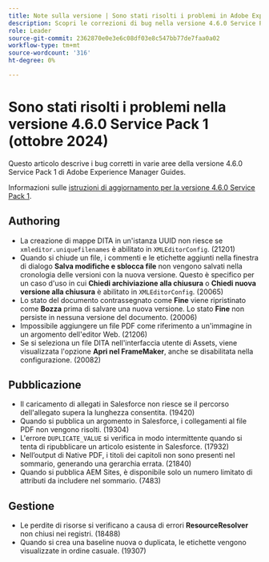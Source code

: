 ```yaml
---
title: Note sulla versione | Sono stati risolti i problemi in Adobe Experience Manager Guides 4.6.0 Service Pack 1
description: Scopri le correzioni di bug nella versione 4.6.0 Service Pack 1 di Adobe Experience Manager Guides
role: Leader
source-git-commit: 2362870e0e3e6c08df03e8c547bb77de7faa0a02
workflow-type: tm+mt
source-wordcount: '316'
ht-degree: 0%

---
```



# Sono stati risolti i problemi nella versione 4.6.0 Service Pack 1 (ottobre 2024)


Questo articolo descrive i bug corretti in varie aree della versione 4.6.0 Service Pack 1 di Adobe Experience Manager Guides.

Informazioni sulle [istruzioni di aggiornamento per la versione 4.6.0 Service Pack 1](upgrade-instructions-4-6-0-sp1.md).

## Authoring

- La creazione di mappe DITA in un&#39;istanza UUID non riesce se `xmleditor.uniquefilenames` è abilitato in `XMLEditorConfig`. (21201)
- Quando si chiude un file, i commenti e le etichette aggiunti nella finestra di dialogo **Salva modifiche e sblocca file** non vengono salvati nella cronologia delle versioni con la nuova versione. Questo è specifico per un caso d&#39;uso in cui **Chiedi archiviazione alla chiusura** o **Chiedi nuova versione alla chiusura** è abilitato in `XMLEditorConfig`. (20065)
- Lo stato del documento contrassegnato come **Fine** viene ripristinato come **Bozza** prima di salvare una nuova versione. Lo stato **Fine** non persiste in nessuna versione del documento. (20006)
- Impossibile aggiungere un file PDF come riferimento a un&#39;immagine in un argomento dell&#39;editor Web. (21206)
- Se si seleziona un file DITA nell&#39;interfaccia utente di Assets, viene visualizzata l&#39;opzione **Apri nel FrameMaker**, anche se disabilitata nella configurazione. (20082)


## Pubblicazione

- Il caricamento di allegati in Salesforce non riesce se il percorso dell&#39;allegato supera la lunghezza consentita. (19420)
- Quando si pubblica un argomento in Salesforce, i collegamenti al file PDF non vengono risolti. (19304)
- L&#39;errore `DUPLICATE_VALUE` si verifica in modo intermittente quando si tenta di ripubblicare un articolo esistente in Salesforce. (17932)
- Nell’output di Native PDF, i titoli dei capitoli non sono presenti nel sommario, generando una gerarchia errata. (21840)
- Quando si pubblica AEM Sites, è disponibile solo un numero limitato di attributi da includere nel sommario. (7483)

## Gestione

- Le perdite di risorse si verificano a causa di errori **ResourceResolver** non chiusi nei registri. (18488)
- Quando si crea una baseline nuova o duplicata, le etichette vengono visualizzate in ordine casuale. (19307)










